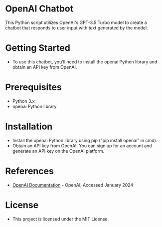 # OpenAI Chatbot
  This Python script utilizes OpenAI's GPT-3.5 Turbo model to create a chatbot that responds to user input with text generated by the model.

# Getting Started
 - To use this chatbot, you'll need to install the openai Python library and obtain an API key from OpenAI.

# Prerequisites
 - Python 3.x
 - openai Python library
  
# Installation
 - Install the openai Python library using pip ("pip install openai" in cmd).
 - Obtain an API key from OpenAI. You can sign up for an account and generate an API key on the OpenAI platform.

# References
 - [OpenAI Documentation](https://openai.com/docs) - OpenAI, Accessed January 2024

# License
 - This project is licensed under the MIT License.
  
